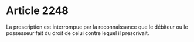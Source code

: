 # Article 2248

La prescription est interrompue par la reconnaissance que le débiteur ou le possesseur fait du droit de celui contre lequel il prescrivait.